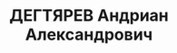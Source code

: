 ---
title: ДЕГТЯРЕВ Андриан Александрович
description: 'Род. в 1893, г. Муром. Проживал: г. Муром. Проводник

  Арестован 31.07.1936. Приговор: 8 лет тюремного заключения'
---